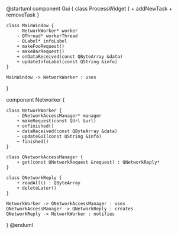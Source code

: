 @startuml
component Gui {
    class ProcessWidget {
        + addNewTask
        + removeTask
    }

    class MainWindow {
        - NetworkWorker* worker
        - QThread* workerThread
        - QLabel* infoLabel
        + makeFooRequest()
        + makeBarRequest()
        + onDataReceived(const QByteArray &data)
        + updateInfoLabel(const QString &info)
    }

    MainWindow -> NetworkWorker : uses
}

component Networker {

    class NetworkWorker {
        - QNetworkAccessManager* manager
        + makeRequest(const QUrl &url)
        + onFinished()
        ~ dataReceived(const QByteArray &data)
        ~ updateGUI(const QString &info)
        ~ finished()
    }

    class QNetworkAccessManager {
        + get(const QNetworkRequest &request) : QNetworkReply*
    }

    class QNetworkReply {
        + readAll() : QByteArray
        + deleteLater()
    }

    NetworkWorker -> QNetworkAccessManager : uses
    QNetworkAccessManager -> QNetworkReply : creates
    QNetworkReply -> NetworkWorker : notifies
}
@enduml